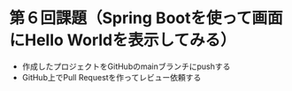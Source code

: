 # 第６回課題（Spring Bootを使って画面にHello Worldを表示してみる）

- 作成したプロジェクトをGitHubのmainブランチにpushする
- GitHub上でPull Requestを作ってレビュー依頼する
